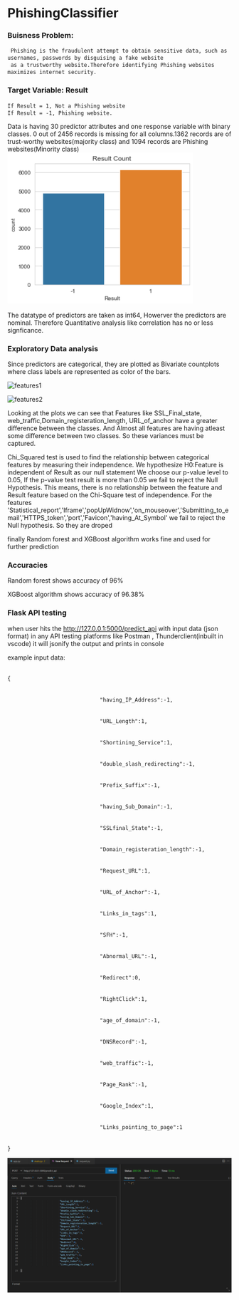 # PhishingClassifier
### Buisness Problem:
     Phishing is the fraudulent attempt to obtain sensitive data, such as usernames, passwords by disguising a fake website
     as a trustworthy website.Therefore identifying Phishing websites maximizes internet security.
### Target Variable: Result
    If Result = 1, Not a Phishing website
    If Result = -1, Phishing website.
    
Data is having 30 predictor attributes and one response variable with binary classes. 0 out of 2456 records is missing for all columns.1362 records are of trust-worthy websites(majority class) and  1094 records are Phishing websites(Minority class)
![Resultcount](countplot.PNG)

The datatype of predictors are taken as int64, Howerver the predictors are nominal. Therefore Quantitative analysis like correlation has no or less signficance.

### Exploratory Data analysis
Since predictors are categorical, they are plotted as Bivariate countplots  where class labels are represented as color of the bars.

![features1](https://user-images.githubusercontent.com/60782716/87689485-e2fd3e00-c7a5-11ea-8f8d-7c3705bb7c92.PNG)

![features2](https://user-images.githubusercontent.com/60782716/87690496-2ad09500-c7a7-11ea-802c-7512518e5816.PNG)

Looking at the plots we can see that Features like SSL_Final_state, web_traffic,Domain_registeration_length, URL_of_anchor have a greater difference between the classes. 
And Almost all features are having atleast some difference between two classes. So these variances must be captured.



Chi_Squared test is used to find the relationship between categorical features by measuring their independence.
We hypothesize H0:Feature is independent of Result as our null statement
We choose our p-value level to 0.05, If the p-value test result is more than 0.05 we fail to reject the Null Hypothesis. This means, there is no relationship between the feature  and Result feature based on the Chi-Square test of independence.
For the features 'Statistical_report','Iframe','popUpWidnow','on_mouseover','Submitting_to_email','HTTPS_token','port','Favicon','having_At_Symbol' we fail to reject the Null hypothesis. So they are droped



finally Random forest and XGBoost algorithm works fine and used for further prediction 

### Accuracies

Random forest shows accuracy of 96% 

XGBoost algorithm shows accuracy of 96.38%
 
###  Flask API testing

when user hits the  http://127.0.0.1:5000/predict_api with  input data (json format) in any API testing platforms
like Postman , Thunderclient(inbuilt in vscode) it will jsonify the output and prints in console


example input data:
````

{


                             "having_IP_Address":-1, 


                             "URL_Length":1,


                             "Shortining_Service":1,


                             "double_slash_redirecting":-1,


                             "Prefix_Suffix":-1,


                             "having_Sub_Domain":-1,


                             "SSLfinal_State":-1,


                             "Domain_registeration_length":-1,


                             "Request_URL":1,


                             "URL_of_Anchor":-1,


                             "Links_in_tags":1,


                             "SFH":-1,


                             "Abnormal_URL":-1,


                             "Redirect":0,


                             "RightClick":1,


                             "age_of_domain":-1,


                             "DNSRecord":-1,


                             "web_traffic":-1,


                             "Page_Rank":-1,


                             "Google_Index":1,


                             "Links_pointing_to_page":1      


}

````
![Resultcount](phising.PNG)